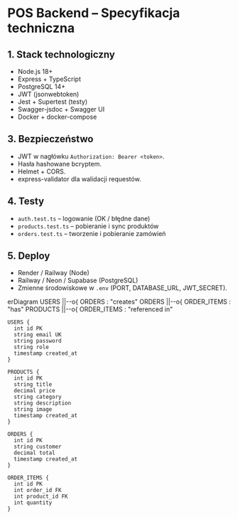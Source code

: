# POS Backend – Specyfikacja techniczna

## 1. Stack technologiczny

- Node.js 18+
- Express + TypeScript
- PostgreSQL 14+
- JWT (jsonwebtoken)
- Jest + Supertest (testy)
- Swagger-jsdoc + Swagger UI
- Docker + docker-compose

## 3. Bezpieczeństwo

- JWT w nagłówku `Authorization: Bearer <token>`.
- Hasła hashowane bcryptem.
- Helmet + CORS.
- express-validator dla walidacji requestów.

## 4. Testy

- `auth.test.ts` – logowanie (OK / błędne dane)
- `products.test.ts` – pobieranie i sync produktów
- `orders.test.ts` – tworzenie i pobieranie zamówień

## 5. Deploy

- Render / Railway (Node)
- Railway / Neon / Supabase (PostgreSQL)
- Zmienne środowiskowe w `.env` (PORT, DATABASE_URL, JWT_SECRET).

erDiagram
USERS ||--o{ ORDERS : "creates"
ORDERS ||--o{ ORDER_ITEMS : "has"
PRODUCTS ||--o{ ORDER_ITEMS : "referenced in"

    USERS {
      int id PK
      string email UK
      string password
      string role
      timestamp created_at
    }

    PRODUCTS {
      int id PK
      string title
      decimal price
      string category
      string description
      string image
      timestamp created_at
    }

    ORDERS {
      int id PK
      string customer
      decimal total
      timestamp created_at
    }

    ORDER_ITEMS {
      int id PK
      int order_id FK
      int product_id FK
      int quantity
    }

